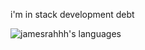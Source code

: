 i'm in stack development debt

![jamesrahhh's languages](https://github-readme-stats.vercel.app/api/top-langs/?username=jamesrahhh&layout=compact)
